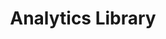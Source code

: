 ---
git: https://github.com/davidwells/analytics
logohandle: getanalyticsio
sort: getanalytics
title: Analytics Library
website: https://getanalytics.io/
---